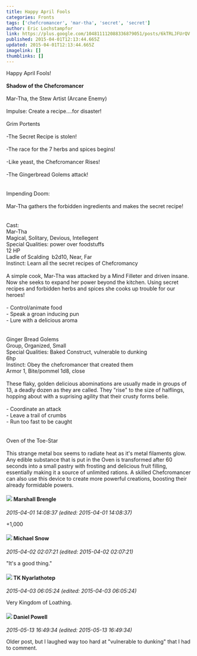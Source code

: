 ```yaml
---
title: Happy April Fools
categories: Fronts
tags: ['chefcromancer', 'mar-tha', 'secret', 'secret']
author: Eric Lochstampfor
link: https://plus.google.com/104811112088336879051/posts/6kTRLJFUrQV
published: 2015-04-01T12:13:44.665Z
updated: 2015-04-01T12:13:44.665Z
imagelink: []
thumblinks: []
---
```


Happy April Fools!<br /><br /><b>Shadow of the Chefcromancer</b><br /><br />Mar-Tha, the Stew Artist (Arcane Enemy)<br /><br />Impulse: Create a recipe….for disaster!<br /><br />Grim Portents<br /><br />-The Secret Recipe is stolen!<br /><br />-The race for the 7 herbs and spices begins!<br /><br />-Like yeast, the Chefcromancer Rises!<br /><br />-The Gingerbread Golems attack!<br /><br /><br />Impending Doom:<br /><br />Mar-Tha gathers the forbidden ingredients and makes the secret recipe!<br /><br /><br />Cast:<br />Mar-Tha<br />Magical, Solitary, Devious, Intellegent<br />Special Qualities: power over foodstuffs<br />12 HP<br />Ladle of Scalding  b2d10, Near, Far<br />Instinct: Learn all the secret recipes of Chefcromancy<br /><br />A simple cook, Mar-Tha was attacked by a Mind Filleter and driven insane. Now she seeks to expand her power beyond the kitchen. Using secret recipes and forbidden herbs and spices she cooks up trouble for our heroes!<br /><br />- Control/animate food<br />- Speak a groan inducing pun<br />- Lure with a delicious aroma<br /><br /><br />Ginger Bread Golems<br />Group, Organized, Small<br />Special Qualities: Baked Construct, vulnerable to dunking<br />6hp<br />Instinct: Obey the chefcromancer that created them<br />Armor 1, Bite/pommel 1d8, close<br /><br />These flaky, golden delicious abominations are usually made in groups of 13, a deadly dozen as they are called. They &quot;rise&quot; to the size of halflings, hopping about with a suprising agility that their crusty forms belie.<br /><br />- Coordinate an attack<br />- Leave a trail of crumbs<br />- Run too fast to be caught<br /><br /><br />Oven of the Toe-Star<br /><br />This strange metal box seems to radiate heat as it&#39;s metal filaments glow. Any edible substance that is put in the Oven is transformed after 60 seconds into a small pastry with frosting and delicious fruit filling, essentially making it a source of unlimited rations. A skilled Chefcromancer can also use this device to create more powerful creations, boosting their already formidable powers.
<div id='comment z12re3ex2vbghfft223mzzzwzqv5ezy2u'>
  <h4><img src='{{site.baseurl}}//images/avatars/110973090768429200038_photo.jpg'> Marshall Brengle</h4>
      <p><cite>2015-04-01 14:08:37 (edited: 2015-04-01 14:08:37)</cite></p>
        <p>+1,000</p>
</div>
        

<div id='comment z12re3ex2vbghfft223mzzzwzqv5ezy2u'>
  <h4><img src='{{site.baseurl}}//images/avatars/109741557816559754267_photo.jpg'> Michael Snow</h4>
      <p><cite>2015-04-02 02:07:21 (edited: 2015-04-02 02:07:21)</cite></p>
        <p>&quot;It&#39;s a good thing.&quot;</p>
</div>
        

<div id='comment z12re3ex2vbghfft223mzzzwzqv5ezy2u'>
  <h4><img src='{{site.baseurl}}//images/avatars/108322537954132030534_photo.jpg'> TK Nyarlathotep</h4>
      <p><cite>2015-04-03 06:05:24 (edited: 2015-04-03 06:05:24)</cite></p>
        <p>Very Kingdom of Loathing.</p>
</div>
        

<div id='comment z12re3ex2vbghfft223mzzzwzqv5ezy2u'>
  <h4><img src='{{site.baseurl}}//images/avatars/113165164943915272090_photo.jpg'> Daniel Powell</h4>
      <p><cite>2015-05-13 16:49:34 (edited: 2015-05-13 16:49:34)</cite></p>
        <p>Older post, but I laughed way too hard at &quot;vulnerable to dunking&quot; that I had to comment.</p>
</div>
        